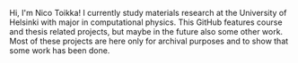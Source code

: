 Hi, I'm Nico Toikka! I currently study materials research at the University of Helsinki with major in computational physics. This GitHub features course and thesis
related projects, but maybe in the future also some other work. Most of these projects are here only for archival purposes and to show that some work has been done.

<!---
toicca/toicca is a ✨ special ✨ repository because its `README.md` (this file) appears on your GitHub profile.
You can click the Preview link to take a look at your changes.
--->
